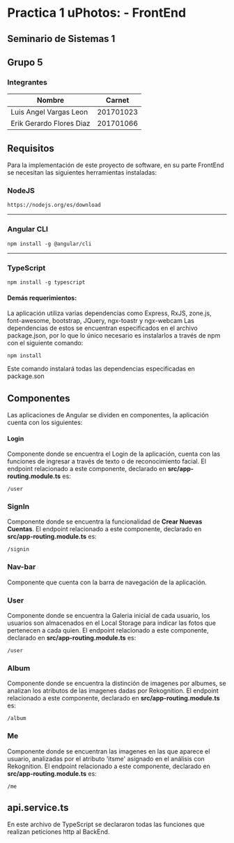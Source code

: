 # Practica 1 uPhotos: - FrontEnd
## Seminario de Sistemas 1
## Grupo 5

### Integrantes
|Nombre|Carnet  |
|--|--|
|Luis Angel Vargas Leon|201701023|
|Erik Gerardo Flores Diaz|201701066|

## Requisitos
Para la implementación de este proyecto de software, en su parte FrontEnd se necesitan las siguientes herramientas instaladas:
### NodeJS
``` 
https://nodejs.org/es/download
```
***
### Angular CLI
```
npm install -g @angular/cli
```
***
### TypeScript
```
npm install -g typescript
```

#### Demás requerimientos:
La aplicación utiliza varias dependencias como Express, RxJS, zone.js, font-awesome, bootstrap, JQuery, ngx-toastr y ngx-webcam
Las dependencias de estos se encuentran especificados en el archivo package.json, por lo que lo único necesario es instalarlos a través de npm con el siguiente comando:
```
npm install
```
Este comando instalará todas las dependencias especificadas en package.son

## Componentes
Las aplicaciones de Angular se dividen en componentes, la aplicación cuenta con los siguientes:
#### Login
Componente donde se encuentra el Login de la aplicación, cuenta con las funciones de ingresar a través de texto o de reconocimiento facial. El endpoint relacionado a este componente, declarado en **src/app-routing.module.ts** es:
```
/user
```
### SignIn
Componente donde se encuentra la funcionalidad de **Crear Nuevas Cuentas**. El endpoint relacionado a este componente, declarado en **src/app-routing.module.ts** es:
```
/signin
```
### Nav-bar
Componente que cuenta con la barra de navegación de la aplicación.
### User
Componente donde se encuentra la Galeria inicial de cada usuario, los usuarios son almacenados en el Local Storage para indicar las fotos que pertenecen a cada quien. El endpoint relacionado a este componente, declarado en **src/app-routing.module.ts** es:
```
/user
```
### Album
Componente donde se encuentra la distinción de imagenes por albumes, se analizan los atributos de las imagenes dadas por Rekognition. El endpoint relacionado a este componente, declarado en **src/app-routing.module.ts** es:
```
/album
```
### Me
Componente donde se encuentran las imagenes en las que aparece el usuario, analizadas por el atributo 'itsme' asignado en el análisis con Rekognition. El endpoint relacionado a este componente, declarado en **src/app-routing.module.ts** es:
```
/me
```
## api.service.ts
En este archivo de TypeScript se declararon todas las funciones que realizan peticiones http al BackEnd.
